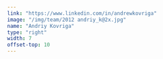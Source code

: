 ```yaml
---
link: "https://www.linkedin.com/in/andrewkovriga"
image: "/img/team/2012 andriy_k@2x.jpg"
name: "Andriy Kovriga"
type: "right"
width: 7
offset-top: 10
---
```

